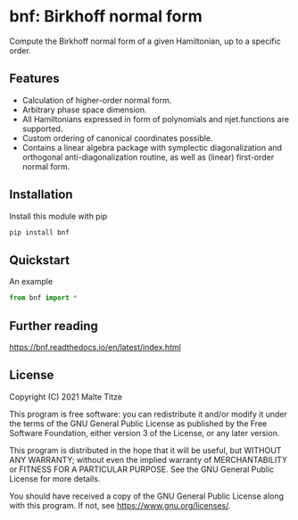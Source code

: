 # bnf: Birkhoff normal form

Compute the Birkhoff normal form of a given Hamiltonian, up to a specific order.

## Features

- Calculation of higher-order normal form.
- Arbitrary phase space dimension.
- All Hamiltonians expressed in form of polynomials and njet.functions are supported.
- Custom ordering of canonical coordinates possible.
- Contains a linear algebra package with symplectic diagonalization 
  and orthogonal anti-diagonalization routine, as well as (linear) first-order normal form.

## Installation

Install this module with pip

```sh
pip install bnf
```

## Quickstart

An example
```python
from bnf import *
```

## Further reading

https://bnf.readthedocs.io/en/latest/index.html

## License

Copyright (C) 2021  Malte Titze

This program is free software: you can redistribute it and/or modify
it under the terms of the GNU General Public License as published by
the Free Software Foundation, either version 3 of the License, or
any later version.

This program is distributed in the hope that it will be useful,
but WITHOUT ANY WARRANTY; without even the implied warranty of
MERCHANTABILITY or FITNESS FOR A PARTICULAR PURPOSE.  See the
GNU General Public License for more details.

You should have received a copy of the GNU General Public License
along with this program.  If not, see <https://www.gnu.org/licenses/>.
